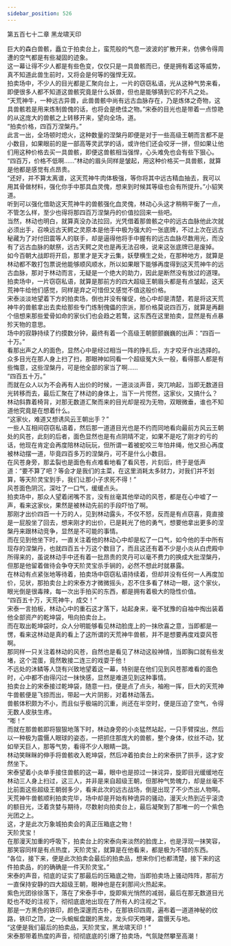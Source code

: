 ```yaml
---
sidebar_position: 526
---
```

 第五百七十二章 黑龙啸天印


巨大的森白兽骸，矗立于拍卖台上，蛮荒般的气息一波波的扩散开来，仿佛令得周遭的空气都是有些凝固的迹象。  
这一幕让得不少人都是有些色变，仅仅只是一具兽骸而已，便是拥有着这等威势，真不知道此兽生前时，又将会是何等的强悍无双。  
拍卖场中，不少人的目光都是汇聚向台上，一片的窃窃私语，光从这种气势来看，即便很多人都不知道这兽骸究竟是什么妖兽，但也是能够猜到它的不凡之处。  
“天荒神牛，一种远古异兽，此兽兽骸中尚有远古血脉存在，乃是炼体之奇物，这具兽骸若是用来炼制兽傀的话，也将会是绝佳之物。”宋泰的目光也是带着一点惊艳的从这庞大的兽骸之上转移开来，望向全场，道。  
“拍卖价格，四百万涅槃丹。”  
此言一出，全场顿时熄火，这种数量的涅槃丹即便是对于一些高级王朝而言都不是小数目，如果眼前的是一部高等灵武学的话，或许他们还会咬牙一拼，但如果让他们用这种价格去买一具兽骸，即便这兽骸相当强悍，心头难免也会有些下狠心。  
“四百万，价格不低啊……”林动的眉头同样是皱起，用这种价格买一具兽骸，就算是他都是感觉有点昂贵。  
“还好，并不算太离谱，这天荒神牛肉体极强，等你将其中远古精血抽去，我可以用其骨做材料，强化你手中那具血灵傀，想来到时候其等级也会有所提升。”小貂笑道。  
听到可以强化借助这天荒神牛的兽骸强化血灵傀，林动心头这才稍稍平衡了一点，不管怎么样，至少也得将那四百万涅槃丹的价值拉回来一些吧。  
当然，林动也明白，就算真没办法拉回，光凭借着那兽骸之中的远古血脉他此次就必须出手，召唤远古天鳄之灵原本是他手中极为强大的一张底牌，不过上次在远古秘藏为了对付田震等人的联手，却是逼得他将手中握有的远古血脉尽数用光，而没有了远古血脉的献祭，远古天鳄之灵也是再无法召唤，说来这张底牌已是废掉。  
如今百朝大战即将开启，那里才是天才云集，妖孽横生之处，在那种地方，就算是林动都不敢打包票说他能够顺风顺水，所以如果眼下能够再度得到这天荒神牛的远古血脉，那对于林动而言，无疑是一个绝大的助力，因此是断然没有放过的道理。  
拍卖场中，一片窃窃私语，就算是那前方的四大超级王朝眉头都是有点皱起，这天荒神牛给他们感觉，同样是弃之可惜但又感觉不值这般价格。  
宋泰淡淡地望着下方的拍卖场，倒也并没有催促，他心中却是清楚，若是将这天荒神牛的兽骸拿出去卖给那些专门炼制傀儡的宗派，那价格莫说四百万，就算是再翻个倍想来那些爱骨如命的家伙们也会趋之若鹜，这东西在这里拍卖，显然是有点暴殄天物的意思。  
场中的寂静持续了约摸数分钟，最终有着一个高级王朝颤颤巍巍的出声：“四百一十万。”  
看那出声之人的面色，显然心中是经过相当一阵的挣扎后，方才咬牙作出选择的。  
众多目光在那人身上扫了扫，那眼神如同看一个超级冤大头一般，看得那人都是有些悔意，这些涅槃丹，可是他全部的家当了啊……  
“四百五十万。”  
而就在众人以为不会再有人出价的时候，一道淡淡声音，突兀响起，当即无数道目光转移而去，最后汇聚在了林动的身体上，当下一片愕然，这家伙，又搞什么？  
林动斜靠着椅背，对那无数道汇聚而来的目光却是视为无物，双眼微垂，谁也不知道他究竟是在想着什么。  
“这家伙，难道又想诱风云王朝出手？”  
一些人互相间窃窃私语着，然后那一道道目光也是不约而同地看向最前方风云王朝处的风苍，此刻的后者，面色显然也是有点阴晴不定，如果不是吃了刚才的亏的话，他现在肯定会再度陪林动玩玩，但所谓一着被蛇咬三年怕井绳，他又担心再度被林动摆一道，毕竟四百多万的涅槃丹，可不是什么小数目。  
在风苍身旁，那孟裂也是面色有点难看地看了看风苍，片刻后，终于是低声道：“要不算了吧？等会才是我们的主菜，在这里消耗太多财力，对我们并不划算，等天阶灵宝到手，我们让那小子求死不得！”  
风苍面色阴沉，深吐了一口气，缓缓点头。  
拍卖场中，那众人望着闭嘴不言，没有丝毫其他举动的风苍，都是在心中嘘了一声，看来这家伙，果然是被林动先前的手段吓怕了啊。  
那刚才出价四百一十万的人，见到林动露头，不仅不怒，反而是有点窃喜，竟直接是一屁股坐了回去，想来刚才的出价，已是耗光了他的勇气，想要他拿出更多的涅槃丹来跟林动竞争，显然是不可能的事情。  
而在见到他坐下时，一直关注着他的林动心中却是松了一口气，如今他的手中所有现存的涅槃丹，也就四百五十万这个数目了，而且这还有着不少是小炎从白虎殿中所得来的，虽说林动手中还有着一批昂贵的灵丹可以毫不费力的换成大批涅槃丹，但那是他留着做待会争夺天阶灵宝杀手锏的，必然不想此时就暴露。  
在林动有点紧张地等待着，拍卖场中窃窃私语持续着，但却并没有任何一人再度加价，见状，那拍卖台上的宋泰方才微微摇头，忍不住多看了林动一眼，这个家伙，眼光倒是很毒辣，每一次出手拍买的东西，都是拥有着极大的隐性价值。  
“四百五十万，天荒神牛，成交！”  
宋泰一言拍板，林动心中的重石这才落下，站起身来，毫不犹豫的自袖中掏出装着他全部资产的乾坤袋，甩向拍卖台上。  
而在取出乾坤袋时，众人分明能够看见林动脸庞上的一抹欣喜之意，当即都是一愣，看来这林动是真的看上了这所谓的天荒神牛兽骸，并不是想要再度戏耍风苍啊。  
那同样一只关注着林动的风苍，自然也是看见了林动这般神情，当即胸口就有些发堵，这个混蛋，竟然敢接二连三的戏耍于他！  
不远处的沐鳞等人饶有兴致地望着这一幕，特别是在他们见到风苍那难看的面色时，心中都不由得闪过一抹快感，显然是难道见到这种事情。  
拍卖台上的宋泰接过乾坤袋，随意一扫，便是点了点头，袖袍一挥，巨大的天荒神牛兽骸便是飞掠而出，带起一大片阴影，对着林动落去。  
兽骸体积颇为不小，而且似乎极端的沉重，尚还在半空时，便是压迫了空气，令得无数人皮肤生疼。  
“嘭！”  
而就在那兽骸即将狠狠地落下时，林动身旁的小炎猛然站起，一只手臂探出，然后以一种极为震慑人眼球的姿态，一把抓住那庞大的兽骸，整个身体，纹丝不动，犹如举天巨人，那等气势，看得不少人眼睛一跳。  
林动笑眯眯的伸手将兽骸收入乾坤袋，然后冲着拍卖台上的宋泰拱了拱手，这才安然坐下。  
宋泰望着小炎单手接住兽骸的这一幕，眼中也是掠过一抹诧异，旋即目光缓缓地在林动三人身上扫过，这三人，并非是来自超级王朝，但那种气势魄力，却是丝毫不比前面这些超级王朝弱多少，看来此次的远古战场，倒是出现了不少杰出人物啊。  
天荒神牛兽骸顺利拍卖完毕，场中却是开始有种诡异的骚动，漫天火热到近乎滚烫的额目光，泛着贪婪与期待，尽数射向拍卖台上，最后凝聚到了那唯一的一个紫色光团之上。  
这，才是此次万象城拍卖会的真正压箱底之物！  
天阶灵宝！  
在那漫天加重的呼吸下，拍卖台上的宋泰向来淡然的脸庞上，也是浮现一抹笑容，那笑容同样是有点热度，天阶灵宝，就算是在他看来，都是极为不错的东西。  
“各位，接下来，便是此次拍卖会最后的拍卖品，想来你们也都清楚，接下来的这件拍卖品，的的确确是一件天阶灵宝。”  
宋泰的声音，彻底的证实了那最后的压箱底之物，当即拍卖场上骚动阵阵，那前方一直保持安静的四大超级王朝，眼神也是在刹那间火热起来。  
紫色光团徐徐落下，落在了宋泰手中，旋即紫光悄然的减弱，最后在那无数道目光眨也不眨的注视下，彻彻底底地出现在了所有人的注视之下。  
那是一方黑色的铁印，颜色深邃而古朴，在那铁印四周，遍布着一道道神秘的纹路，铁印之顶，之一头蜿蜒盘踞的黑龙，龙头仰天咆哮，震慑天与地。  
“这便是我们最后的拍卖品，天阶灵宝，黑龙啸天印！”  
宋泰那带着热度的声音，彻彻底底的引爆了拍卖场，气氛陡然攀至高潮！  
  
  
